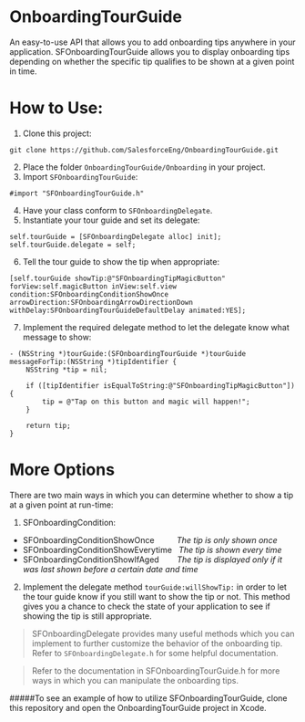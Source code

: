 OnboardingTourGuide
===================

An easy-to-use API that allows you to add onboarding tips anywhere in your application. SFOnboardingTourGuide allows you to display onboarding tips depending on whether the specific tip qualifies to be shown at a given point in time.

How to Use:
===========
1. Clone this project:
```
git clone https://github.com/SalesforceEng/OnboardingTourGuide.git
```
2. Place the folder `OnboardingTourGuide/Onboarding` in your project.
3. Import `SFOnboardingTourGuide`:
```
#import "SFOnboardingTourGuide.h"
```
4. Have your class conform to `SFOnboardingDelegate`.
5. Instantiate your tour guide and set its delegate:
```
self.tourGuide = [SFOnboardingDelegate alloc] init];
self.tourGuide.delegate = self;
```
6. Tell the tour guide to show the tip when appropriate:
```
[self.tourGuide showTip:@"SFOnboardingTipMagicButton" forView:self.magicButton inView:self.view condition:SFOnboardingConditionShowOnce arrowDirection:SFOnboardingArrowDirectionDown withDelay:SFOnboardingTourGuideDefaultDelay animated:YES];
```
7. Implement the required delegate method to let the delegate know what message to show:
```
- (NSString *)tourGuide:(SFOnboardingTourGuide *)tourGuide messageForTip:(NSString *)tipIdentifier {
    NSString *tip = nil;

    if ([tipIdentifier isEqualToString:@"SFOnboardingTipMagicButton"]) {
        tip = @"Tap on this button and magic will happen!";
    }

    return tip;
}
```

More Options
============
There are two main ways in which you can determine whether to show a tip at a given point at run-time:

1. SFOnboardingCondition:
  + SFOnboardingConditionShowOnce &nbsp;&nbsp;&nbsp;&nbsp;&nbsp;&nbsp;&nbsp;&nbsp;&nbsp;_The tip is only shown once_
  + SFOnboardingConditionShowEverytime &nbsp;&nbsp;_The tip is shown every time_
  + SFOnboardingConditionShowIfAged &nbsp;&nbsp;&nbsp;&nbsp;&nbsp;&nbsp;&nbsp;_The tip is displayed only if it was last shown before a certain date and time_


2. Implement the delegate method `tourGuide:willShowTip:` in order to let the tour guide know if you still want to show the tip or not. This method gives you a chance to check the state of your application to see if showing the tip is still appropriate.


> SFOnboardingDelegate provides many useful methods which you can implement to further customize the behavior of the onboarding tip. Refer to `SFOnboardingDelegate.h` for some helpful documentation.

> Refer to the documentation in SFOnboardingTourGuide.h for more ways in which you can manipulate the onboarding tips.

#####To see an example of how to utilize SFOnboardingTourGuide, clone this repository and open the OnboardingTourGuide project in Xcode.
